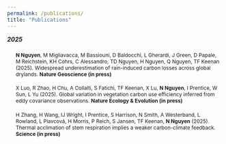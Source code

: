 ```yaml
---
permalink: /publications/
title: "Publications"
---
```


<p style="margin-bottom:1.5em; color::#007fff">
  <strong><em>2025</em></strong>
</p>

<ul style="font-size:85%; margin:4px 0 1.5em;">
    <strong>N Nguyen</strong>, M Migliavacca, M Bassiouni, D Baldocchi, L Gherardi, J Green, D Papale, M Reichstein, KH Cohrs, C Alessandro, TD Nguyen, H Nguyen, Q Nguyen, TF Keenan (2025). Widespread underestimation of rain-induced carbon losses across global drylands. <strong>Nature Geoscience (in press)</strong>
</ul>

<ul style="font-size:85%; margin:4px 0 1.5em;">
    X Luo, R Zhao, H Chu, A Collalti, S Fatichi, TF Keenan, X Lu, <strong>N Nguyen</strong>, I Prentice, W Sun, L Yu (2025). Global variation in vegetation carbon use efficiency inferred from eddy covariance observations. <strong>Nature Ecology &amp; Evolution (in press)</strong>
</ul>

<ul style="font-size:85%; margin:4px 0;">
    H Zhang, H Wang, IJ Wright, I Prentice, S Harrison, N Smith, A Westerband, L Rowland, L Plavcová, H Morris, P Reich, S Jansen, TF Keenan, <strong>N Nguyen</strong> (2025). Thermal acclimation of stem respiration implies a weaker carbon-climate feedback. <strong>Science (in press)</strong>
</ul>
